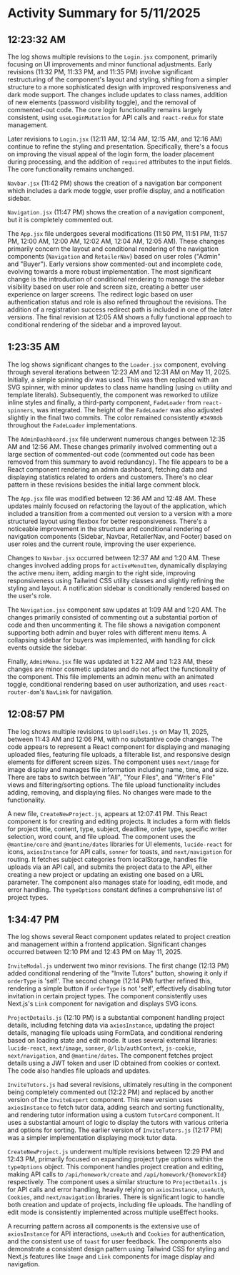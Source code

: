 # Activity Summary for 5/11/2025

## 12:23:32 AM
The log shows multiple revisions to the `Login.jsx` component, primarily focusing on UI improvements and minor functional adjustments.  Early revisions (11:32 PM, 11:33 PM, and 11:35 PM) involve significant restructuring of the component's layout and styling, shifting from a simpler structure to a more sophisticated design with improved responsiveness and dark mode support. The changes include updates to class names, addition of new elements (password visibility toggle), and the removal of commented-out code.  The core login functionality remains largely consistent, using `useLoginMutation` for API calls and `react-redux` for state management.


Later revisions to `Login.jsx` (12:11 AM, 12:14 AM, 12:15 AM, and 12:16 AM) continue to refine the styling and presentation.  Specifically, there's a focus on improving the visual appeal of the login form, the loader placement during processing, and the addition of `required` attributes to the input fields.  The core functionality remains unchanged.



`Navbar.jsx` (11:42 PM) shows the creation of a navigation bar component which includes a dark mode toggle, user profile display, and a notification sidebar.


`Navigation.jsx` (11:47 PM) shows the creation of a navigation component, but it is completely commented out.


The `App.jsx` file undergoes several modifications (11:50 PM, 11:51 PM, 11:57 PM, 12:00 AM, 12:00 AM, 12:02 AM, 12:04 AM, 12:05 AM).  These changes primarily concern the layout and conditional rendering of the navigation components (`Navigation` and `RetailerNav`) based on user roles ("Admin" and "Buyer"). Early versions show commented-out and incomplete code, evolving towards a more robust implementation.  The most significant change is the introduction of conditional rendering to manage the sidebar visibility based on user role and screen size, creating a better user experience on larger screens.  The redirect logic based on user authentication status and role is also refined throughout the revisions. The addition of a registration success redirect path is included in one of the later versions.  The final revision at 12:05 AM shows a fully functional approach to conditional rendering of the sidebar and a improved layout.


## 1:23:35 AM
The log shows significant changes to the `Loader.jsx` component, evolving through several iterations between 12:23 AM and 12:31 AM on May 11, 2025.  Initially, a simple spinning div was used. This was then replaced with an SVG spinner, with minor updates to class name handling (using `cn` utility and template literals). Subsequently, the component was reworked to utilize inline styles and finally, a third-party component, `FadeLoader` from `react-spinners`, was integrated.  The height of the `FadeLoader` was also adjusted slightly in the final two commits.  The color remained consistently `#3498db` throughout the `FadeLoader` implementations.


The `AdminDashboard.jsx` file underwent numerous changes between 12:35 AM and 12:56 AM. These changes primarily involved commenting out a large section of commented-out code (commented out code has been removed from this summary to avoid redundancy).  The file appears to be a React component rendering an admin dashboard, fetching data and displaying statistics related to orders and customers.  There's no clear pattern in these revisions besides the initial large comment block.


The `App.jsx` file was modified between 12:36 AM and 12:48 AM.  These updates mainly focused on refactoring the layout of the application, which included a transition from a commented out version to a version with a more structured layout using flexbox for better responsiveness.  There's a noticeable improvement in the structure and conditional rendering of navigation components (Sidebar, Navbar, RetailerNav, and Footer) based on user roles and the current route, improving the user experience.


Changes to `Navbar.jsx` occurred between 12:37 AM and 1:20 AM. These changes involved adding props for `activeMenuItem`, dynamically displaying the active menu item, adding margin to the right side, improving responsiveness using Tailwind CSS utility classes and slightly refining the styling and layout. A notification sidebar is conditionally rendered based on the user's role.


The `Navigation.jsx` component saw updates at 1:09 AM and 1:20 AM.  The changes primarily consisted of commenting out a substantial portion of code and then uncommenting it. The file shows a navigation component supporting both admin and buyer roles with different menu items. A collapsing sidebar for buyers was implemented, with handling for click events outside the sidebar.


Finally, `AdminMenu.jsx` file was updated at 1:22 AM and 1:23 AM, these changes are minor cosmetic updates and do not affect the functionality of the component.  This file implements an admin menu with an animated toggle, conditional rendering based on user authorization, and uses `react-router-dom`'s `NavLink` for navigation.


## 12:08:57 PM
The log shows multiple revisions to `UploadFiles.js` on May 11, 2025, between 11:43 AM and 12:06 PM, with no substantive code changes.  The code appears to represent a React component for displaying and managing uploaded files, featuring file uploads, a filterable list, and responsive design elements for different screen sizes. The component uses `next/image` for image display and manages file information including name, time, and size. There are tabs to switch between "All", "Your Files", and "Writer's File" views and filtering/sorting options.  The file upload functionality includes adding, removing, and displaying files.  No changes were made to the functionality.

A new file, `CreateNewProject.js`, appears at 12:07:41 PM. This React component is for creating and editing projects. It includes a form with fields for project title, content, type, subject, deadline, order type, specific writer selection, word count, and file upload.  The component uses the `@mantine/core` and `@mantine/dates` libraries for UI elements, `lucide-react` for icons, `axiosInstance` for API calls, `sonner` for toasts, and `next/navigation` for routing.  It fetches subject categories from localStorage, handles file uploads via an API call, and submits the project data to the API, either creating a new project or updating an existing one based on a URL parameter.  The component also manages state for loading, edit mode, and error handling.  The `typeOptions` constant defines a comprehensive list of project types.


## 1:34:47 PM
The log shows several React component updates related to project creation and management within a frontend application.  Significant changes occurred between 12:10 PM and 12:43 PM on May 11, 2025.

`InviteModal.js` underwent two minor revisions.  The first change (12:13 PM) added conditional rendering of the "Invite Tutors" button, showing it only if `orderType` is 'self'.  The second change (12:14 PM) further refined this, rendering a simple button if `orderType` is not 'self', effectively disabling tutor invitation in certain project types.  The component consistently uses Next.js's `Link` component for navigation and displays SVG icons.

`ProjectDetails.js` (12:10 PM) is a substantial component handling project details, including fetching data via `axiosInstance`, updating the project details, managing file uploads using FormData,  and conditional rendering based on loading state and edit mode. It uses several external libraries: `lucide-react`, `next/image`, `sonner`, `@/lib/authContext`, `js-cookie`, `next/navigation`, and `@mantine/dates`.  The component fetches project details using a JWT token and user ID obtained from cookies or context.  The code also handles file uploads and updates.

`InviteTutors.js` had several revisions, ultimately resulting in the component being completely commented out (12:22 PM) and replaced by another version of the `InviteExpert` component. This new version uses `axiosInstance` to fetch tutor data, adding search and sorting functionality, and rendering tutor information using a custom `TutorCard` component.  It uses a substantial amount of logic to display the tutors with various criteria and options for sorting.  The earlier version of `InviteTutors.js` (12:17 PM) was a simpler implementation displaying mock tutor data.

`CreateNewProject.js`  underwent multiple revisions between 12:29 PM and 12:43 PM, primarily focused on expanding project type options within the `typeOptions` object.  This component handles project creation and editing, making API calls to `/api/homework/create` and `/api/homework/{homeworkId}` respectively. The component uses a similar structure to `ProjectDetails.js` for API calls and error handling, heavily relying on `axiosInstance`, `useAuth`, `Cookies`, and `next/navigation` libraries. There is significant logic to handle both creation and update of projects, including file uploads.  The handling of edit mode is consistently implemented across multiple useEffect hooks.

A recurring pattern across all components is the extensive use of  `axiosInstance` for API interactions, `useAuth` and `Cookies` for authentication, and the consistent use of `toast` for user feedback.  The components also demonstrate a consistent design pattern using Tailwind CSS for styling and Next.js features like `Image` and `Link` components for image display and navigation.
